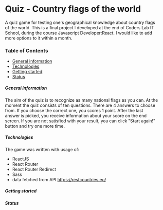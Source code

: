 # Quiz - Country flags of the world 

A quiz game for testing one's geographical knowledge about country flags of the world. 
This is a final project I developed at the end of Coders Lab IT School, during the course Javascript Developer:React.
I would like to add more options to it within a month.

### Table of Contents
- [General information](#general-information)
- [Technologies](#technologies)
- [Getting started](#getting-started)
- [Status](#status)

##### General information #####
The aim of the quiz is to recognize as many national flags as you can.
At the moment the quiz consists of ten questions.
There are 4 answers to choose from. If you choose the correct one, you scores 1 point.
After the last answer is picked, you receive information about your score on the end screen.
If you are not satisfied with your result, you can click "Start again!" button and try one more time.

##### Technologies
The game was written with usage of:
- ReactJS
- React Router
- React Router Redirect
- Sass
- data fetched from API https://restcountries.eu/

##### Getting started

##### Status